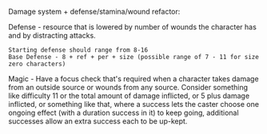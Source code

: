 Damage system + defense/stamina/wound refactor:

Defense - resource that is lowered by number of wounds the character has and by distracting attacks.

    Starting defense should range from 8-16
    Base Defense - 8 + ref + per + size (possible range of 7 - 11 for size zero characters)


Magic - Have a focus check that's required when a character takes damage from an outside source or wounds from any source. Consider something like difficulty 11 or the total amount of damage inflicted, or 5 plus damage inflicted, or something like that, where a success lets the caster choose one ongoing effect (with a duration success in it) to keep going, additional successes allow an extra success each to be up-kept.
